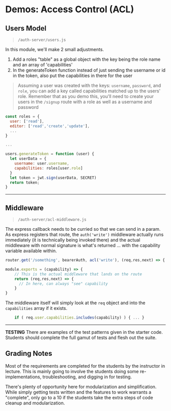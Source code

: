 # Demos: Access Control (ACL)

## Users Model

> `/auth-server/users.js`

In this module, we'll make 2 small adjustments.

1. Add a roles "table" as a global object with the key being the role name and an array of 'capabilities'
1. In the generateToken function instead of just sending the username or id in the token, also put the capabilities in there for the user

> Assuming a user was created with the keys: `username`, `password`, and `role`, you can add a key called capabilities matched up to the users' role. Remember that as you demo this, you'll need to create your users in the `/signup` route with a role as well as a username and password

```javascript
const roles = {
  user: ['read'],
  editor: ['read','create','update'],
  ...
}

...

users.generateToken = function (user) {
  let userData = {
    username: user.username,
    capabilities: roles[user.role]
  }
  let token = jwt.sign(userData, SECRET)
  return token;
}

```

---

## Middleware

> `/auth-server/acl-middleware.js`

The express callback needs to be curried so that we can send in a param. As express registers that route, the `auth('write')` middleware actually runs immediately (it is technically being invoked there) and the actual middleware with normal signature is what's returned ... with the capability variable available within.

```javascript
router.get('/something', bearerAuth, acl('write'), (req,res,next) => { ... }

module.exports = (capability) => {
    // This is the actual middleware that lands on the route
    return (req,res,next) => {
      // In here, can always "see" capability
    }
}
```

The middleware itself will simply look at the `req` object and into the `capabilities` array if it exists.

```javascript
    if ( req.user.capabilities.includes(capability) ) { ... }
```

---
**TESTING**
There are examples of the test patterns given in the starter code. Students should complete the full gamut of tests and flesh out the suite.

## Grading Notes

Most of the requirements are completed for the students by the instructor in lecture.  This is mainly going to involve the students doing some re-implementations, troubleshooting, and digging in for testing.

There's plenty of opportunity here for modularization and simplification. While simply getting tests written and the features to work warrants a "complete", only go to a 10 if the students take the extra steps of code cleanup and modularization.
